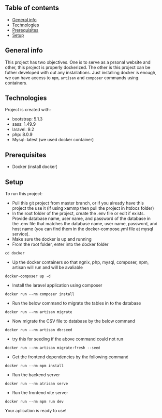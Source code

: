 ## Table of contents
* [General info](#general-info)
* [Technologies](#technologies)
* [Prerequisites](#prerequisites)
* [Setup](#setup)

## General info
This project has two objectives. One is to serve as a prsonal website and other, this project is properly dockerized. The other is this project can be futher developed with out any installations. Just installing docker is enough, we can have access to `npm`, `artisan` and `composer` commands using containers.  
	
## Technologies
Project is created with:
* bootstrap: 5.1.3
* sass: 1.49.9
* laravel: 9.2
* php: 8.0.9
* Mysql: latest (we used docker container)

## Prerequisites
* Docker (install docker)  

## Setup
To run this project:

* Pull this git project from master branch, or if you already have this project the use it (if using xammp then pull the project in htdocs folder)
* In the root folder of the project, create the .env file or edit if exists. Provide database name, user name, and password of the database in the .env file that matches the database name, user name, password, and host name (you can find them in the docker-compose.yml file at mysql service). 
* Make sure the docker is up and running
* From the root folder, enter into the docker folder
```
cd docker
```
* Up the docker containers so that ngnix, php, mysql, composer, npm, artisan will run and will be avaliable 
```
docker-composer up -d
```
* Install the laravel application using composer 
```
docker run --rm composer install
```
* Run the below command to migrate the tables in to the database
```
docker run --rm artisan migrate
```
*  Now migrate the CSV file to database by the below command 
```
docker run --rm artisan db:seed
```
* try this for seeding if the above command could not run
```
docker run --rm artisan migrate:fresh --seed
```
* Get the frontend dependencies by the following command
```
docker run --rm npm install
```
* Run the backend server 
```
docker run --rm atrisan serve
```
* Run the frontend vite server
```
docker run --rm npm run dev
``` 
Your aplication is ready to use!


